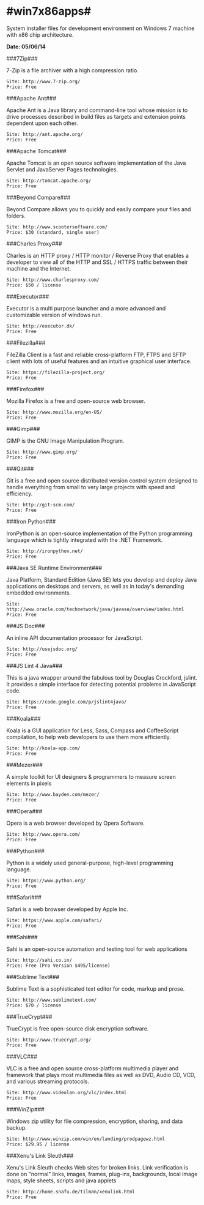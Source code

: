 #win7x86apps#
===========

System installer files for development environment on Windows 7 machine with x86 chip architecture.


**Date: 05/06/14**

###7Zip###

7-Zip is a file archiver with a high compression ratio.
	
	Site: http://www.7-zip.org/
	Price: Free

###Apache Ant###

Apache Ant is a Java library and command-line tool whose mission is to drive processes described in build files as targets and extension points dependent upon each other.
	
	Site: http://ant.apache.org/
	Price: Free

###Apache Tomcat###

Apache Tomcat is an open source software implementation of the Java Servlet and JavaServer Pages technologies.
	
	Site: http://tomcat.apache.org/
	Price: Free

###Beyond Compare###

Beyond Compare allows you to quickly and easily compare your files and folders.
	
	Site: http://www.scootersoftware.com/
	Price: $30 (standard, single user)

###Charles Proxy###

Charles is an HTTP proxy / HTTP monitor / Reverse Proxy that enables a developer to view all of the HTTP and SSL / HTTPS traffic between their machine and the Internet.
	
	Site: http://www.charlesproxy.com/
	Price: $50 / license

###Executor###

Executor is a multi purpose launcher and a more advanced and customizable version of windows run.
	
	Site: http://executor.dk/
	Price: Free

###Filezilla###

FileZilla Client is a fast and reliable cross-platform FTP, FTPS and SFTP client with lots of useful features and an intuitive graphical user interface.
	
	Site: https://filezilla-project.org/
	Price: Free

###Firefox###

Mozilla Firefox is a free and open-source web browser.
	
	Site: http://www.mozilla.org/en-US/
	Price: Free

###Gimp###

GIMP is the GNU Image Manipulation Program.
	
	Site: http://www.gimp.org/
	Price: Free

###Git###

Git is a free and open source distributed version control system designed to handle everything from small to very large projects with speed and efficiency.
	
	Site: http://git-scm.com/
	Price: Free

###Iron Python###

IronPython is an open-source implementation of the Python programming language which is tightly integrated with the .NET Framework.
	
	Site: http://ironpython.net/
	Price: Free

###Java SE Runtime Environment###

Java Platform, Standard Edition (Java SE) lets you develop and deploy Java applications on desktops and servers, as well as in today's demanding embedded environments.
	
	Site: http://www.oracle.com/technetwork/java/javase/overview/index.html
	Price: Free

###JS Doc###

An inline API documentation processor for JavaScript.
	
	Site: http://usejsdoc.org/
	Price: Free

###JS Lint 4 Java###

This is a java wrapper around the fabulous tool by Douglas Crockford, jslint. It provides a simple interface for detecting potential problems in JavaScript code.
	
	Site: https://code.google.com/p/jslint4java/
	Price: Free

###Koala###

Koala is a GUI application for Less, Sass, Compass and CoffeeScript compilation, to help web developers to use them more efficiently.
	
	Site: http://koala-app.com/
	Price: Free

###Mezer###

A simple toolkit for UI designers & programmers to measure screen elements in pixels
	
	Site: http://www.bayden.com/mezer/
	Price: Free

###Opera###

Opera is a web browser developed by Opera Software.
	
	Site: http://www.opera.com/
	Price: Free

###Python###

Python is a widely used general-purpose, high-level programming language.
	
	Site: https://www.python.org/
	Price: Free

###Safari###

Safari is a web browser developed by Apple Inc.
	
	Site: https://www.apple.com/safari/
	Price: Free

###Sahi###

Sahi is an open-source automation and testing tool for web applications
	
	Site: http://sahi.co.in/
	Price: Free (Pro Version $495/license)

###Sublime Text###

Sublime Text is a sophisticated text editor for code, markup and prose.
	
	Site: http://www.sublimetext.com/
	Price: $70 / license

###TrueCrypt###

TrueCrypt is free open-source disk encryption software.
	
	Site: http://www.truecrypt.org/
	Price: Free

###VLC###

VLC is a free and open source cross-platform multimedia player and framework that plays most multimedia files as well as DVD, Audio CD, VCD, and various streaming protocols.
	
	Site: http://www.videolan.org/vlc/index.html
	Price: Free

###WinZip###

Windows zip utility for file compression, encryption, sharing, and data backup.
	
	Site: http://www.winzip.com/win/en/landing/prodpagewz.html
	Price: $29.95 / license

###Xenu's Link Sleuth###

Xenu's Link Sleuth checks Web sites for broken links. Link verification is done on "normal" links, images, frames, plug-ins, backgrounds, local image maps, style sheets, scripts and java applets
	
	Site: http://home.snafu.de/tilman/xenulink.html
	Price: Free

